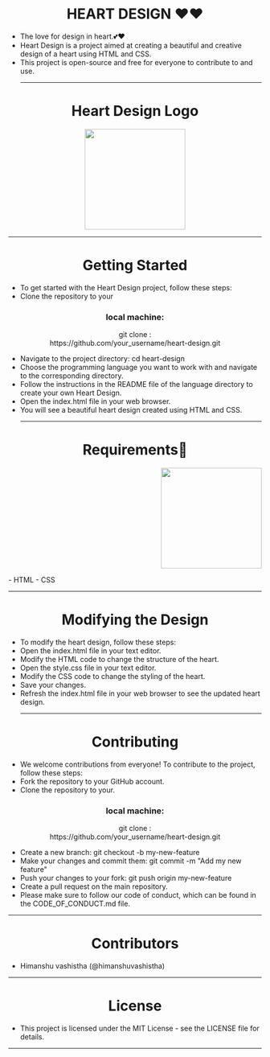 <h1 align=" center" >HEART DESIGN ❤️❤️</h1>

- The love for design in heart.💕❤️
- Heart Design is a project aimed at creating a beautiful and creative design of a heart using HTML and CSS.
- This project is open-source and free for everyone to contribute to and use.<hr>
<h1 align=" center" >Heart Design Logo</h1>
<p  align=" center" >
<img height="200" wedith="200" src="https://th.bing.com/th/id/OIP.AAAJiEng_CEXdSXVwSrIMAHaEo?pid=ImgDet&rs=1"></p>
  
<hr>
<h1 align=" center" >Getting Started</h1>

- To get started with the Heart Design project, follow these steps:
- Clone the repository to your
<h3 align=" center" >local machine: </h3>

<p  align=" center" >git clone :<br> https://github.com/your_username/heart-design.git</p>
  
- Navigate to the project directory: cd heart-design
- Choose the programming language you want to work with and navigate to the corresponding directory.
- Follow the instructions in the README file of the language directory to create your own Heart Design.
- Open the index.html file in your web browser.
- You will see a beautiful heart design created using HTML and CSS.<hr>
<h1 align="center" >Requirements🧾</h1>
<p  align=" right" >
<img height="200" wedith="200" src="https://th.bing.com/th/id/OIP.Isi5uf1b_fxf3bDcEYj-9AHaHa?pid=ImgDet&rs=1"></p>
- HTML
- CSS<hr>
<h1 align=" center" >Modifying the Design</h1>

- To modify the heart design, follow these steps:
- Open the index.html file in your text editor.
- Modify the HTML code to change the structure of the heart.
- Open the style.css file in your text editor.
- Modify the CSS code to change the styling of the heart.
- Save your changes.
- Refresh the index.html file in your web browser to see the updated heart design.<hr>
<h1 align=" center" >Contributing</h1>

- We welcome contributions from everyone! To contribute to the project, follow these steps:
- Fork the repository to your GitHub account.
- Clone the repository to your.
 <h3 align=" center" >local machine: </h3>

<p  align=" center" >git clone :<br> https://github.com/your_username/heart-design.git</p>
  
- Create a new branch: git checkout -b my-new-feature
- Make your changes and commit them: git commit -m "Add my new feature"
- Push your changes to your fork: git push origin my-new-feature
- Create a pull request on the main repository.
- Please make sure to follow our code of conduct, which can be found in the CODE_OF_CONDUCT.md file.
<hr>
<h1 align=" center" >Contributors</h1>

- Himanshu vashistha (@himanshuvashistha)
<hr>
<h1 align=" center" >License</h1>

- This project is licensed under the MIT License - see the LICENSE file for details.
<hr>




